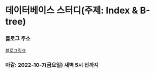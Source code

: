 # 데이터베이스 스터디(주제: Index & B-tree)

### 블로그 주소

[블로그링크](https://velog.io/@moonlt93/INDEXBTREE)

### 마감: 2022-10-7(금요일) 새벽 5시 전까지

